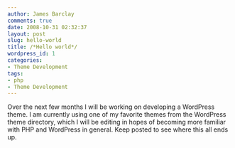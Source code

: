 ```yaml
---
author: James Barclay
comments: true
date: 2008-10-31 02:32:37
layout: post
slug: hello-world
title: /*Hello world*/
wordpress_id: 1
categories:
- Theme Development
tags:
- php
- Theme Development
---
```


Over the next few months I will be working on developing a WordPress theme. I am currently using one of my favorite themes from the WordPress theme directory, which I will be editing in hopes of becoming more familiar with PHP and WordPress in general. Keep posted to see where this all ends up.
